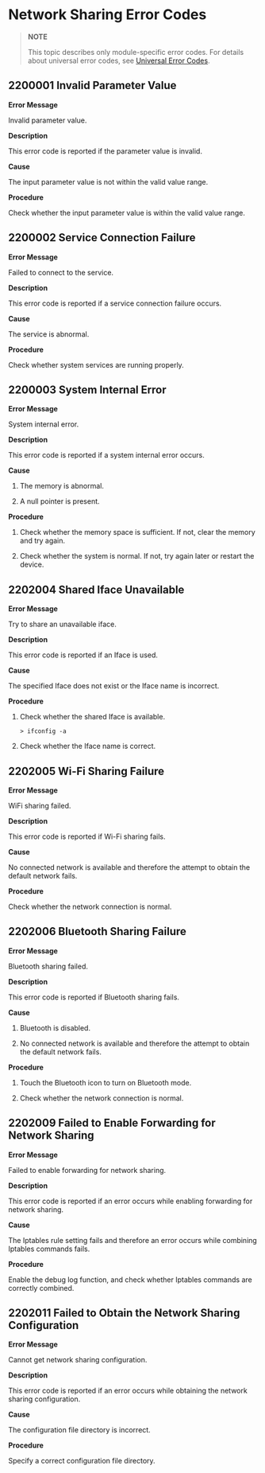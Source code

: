 # Network Sharing Error Codes

> **NOTE**
>
> This topic describes only module-specific error codes. For details about universal error codes, see [Universal Error Codes](../errorcode-universal.md).

## 2200001 Invalid Parameter Value

**Error Message**

Invalid parameter value.

**Description**

This error code is reported if the parameter value is invalid.

**Cause**

The input parameter value is not within the valid value range.

**Procedure**

Check whether the input parameter value is within the valid value range.

## 2200002 Service Connection Failure

**Error Message**

Failed to connect to the service.

**Description**

This error code is reported if a service connection failure occurs.

**Cause**

The service is abnormal.

**Procedure**

Check whether system services are running properly.

## 2200003 System Internal Error

**Error Message**

System internal error.

**Description**

This error code is reported if a system internal error occurs.

**Cause**

1. The memory is abnormal.

2. A null pointer is present.

**Procedure**

1. Check whether the memory space is sufficient. If not, clear the memory and try again.

2. Check whether the system is normal. If not, try again later or restart the device.

## 2202004 Shared Iface Unavailable

**Error Message**

Try to share an unavailable iface.

**Description**

This error code is reported if an Iface is used.

**Cause**

The specified Iface does not exist or the Iface name is incorrect.

**Procedure**

1. Check whether the shared Iface is available.

    ```
    > ifconfig -a
    ```

2. Check whether the Iface name is correct.

## 2202005 Wi-Fi Sharing Failure

**Error Message**

WiFi sharing failed.

**Description**

This error code is reported if Wi-Fi sharing fails.

**Cause**

No connected network is available and therefore the attempt to obtain the default network fails.

**Procedure**

Check whether the network connection is normal.

## 2202006 Bluetooth Sharing Failure

**Error Message**

Bluetooth sharing failed.

**Description**

This error code is reported if Bluetooth sharing fails.

**Cause**

1. Bluetooth is disabled.

2. No connected network is available and therefore the attempt to obtain the default network fails.

**Procedure**

1. Touch the Bluetooth icon to turn on Bluetooth mode.

2. Check whether the network connection is normal.

## 2202009 Failed to Enable Forwarding for Network Sharing

**Error Message**

Failed to enable forwarding for network sharing.

**Description**

This error code is reported if an error occurs while enabling forwarding for network sharing.

**Cause**

The Iptables rule setting fails and therefore an error occurs while combining Iptables commands fails.

**Procedure**

Enable the debug log function, and check whether Iptables commands are correctly combined.

## 2202011 Failed to Obtain the Network Sharing Configuration

**Error Message**

Cannot get network sharing configuration.

**Description**

This error code is reported if an error occurs while obtaining the network sharing configuration.

**Cause**

The configuration file directory is incorrect.

**Procedure**

Specify a correct configuration file directory.
